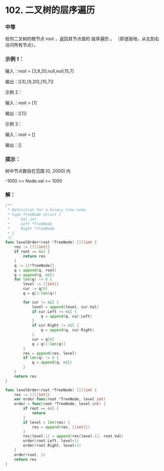# 102. 二叉树的层序遍历

### 中等

给你二叉树的根节点 root ，返回其节点值的 层序遍历 。 （即逐层地，从左到右访问所有节点）。

### 示例 1：


输入：root = [3,9,20,null,null,15,7]

输出：[[3],[9,20],[15,7]]

示例 2：

输入：root = [1]

输出：[[1]]

示例 3：

输入：root = []

输出：[]
 
### 提示：

树中节点数目在范围 [0, 2000] 内

-1000 <= Node.val <= 1000

### 解：

```go
/**
 * Definition for a binary tree node.
 * type TreeNode struct {
 *     Val int
 *     Left *TreeNode
 *     Right *TreeNode
 * }
 */
func levelOrder(root *TreeNode) [][]int {
	res := [][]int{}
	if root == nil {
		return res
	}
	q := []*TreeNode{}
	q = append(q, root)
	q = append(q, nil)
	for len(q) != 0 {
		level := []int{}
		cur := q[0]
		q = q[1:len(q)]

		for cur != nil {
			level = append(level, cur.Val)
			if cur.Left != nil {
				q = append(q, cur.Left)
			}
			if cur.Right != nil {
				q = append(q, cur.Right)
			}
			cur = q[0]
			q = q[1:len(q)]
		}
		res = append(res, level)
		if len(q) != 0 {
			q = append(q, nil)
		}
	}
	return res
}
```

```go
func levelOrder(root *TreeNode) [][]int {
	res := [][]int{}
	var order func(root *TreeNode, level int)
	order = func(root *TreeNode, level int) {
		if root == nil {
			return
		}
		if level > len(res) {
			res = append(res, []int{})
		}
		res[level-1] = append(res[level-1], root.Val)
		order(root.Left, level+1)
		order(root.Right, level+1)
	}
	order(root, 1)
	return res
}
```